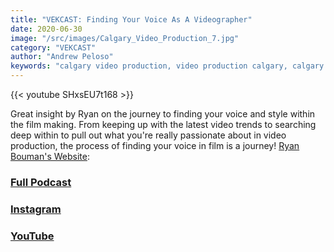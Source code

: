 ```yaml
---
title: "VEKCAST: Finding Your Voice As A Videographer"
date: 2020-06-30
image: "/src/images/Calgary_Video_Production_7.jpg"
category: "VEKCAST"
author: "Andrew Peloso"
keywords: "calgary video production, video production calgary, calgary video company"
---
```


{{< youtube SHxsEU7t168 >}}

Great insight by Ryan on the journey to finding your voice and style within the film making. From keeping up with the latest video trends to searching deep within to pull out what you're really passionate about in video production, the process of finding your voice in film is a journey! [Ryan Bouman's Website](http://www.ryanboumanfilm.com/):

### [Full Podcast](https://anchor.fm/vek-labs)

### [Instagram](https://www.instagram.com/veklabs/)

### [YouTube](https://www.youtube.com/channel/UC_8CmynHCINGSOZftHJGoUQ)

